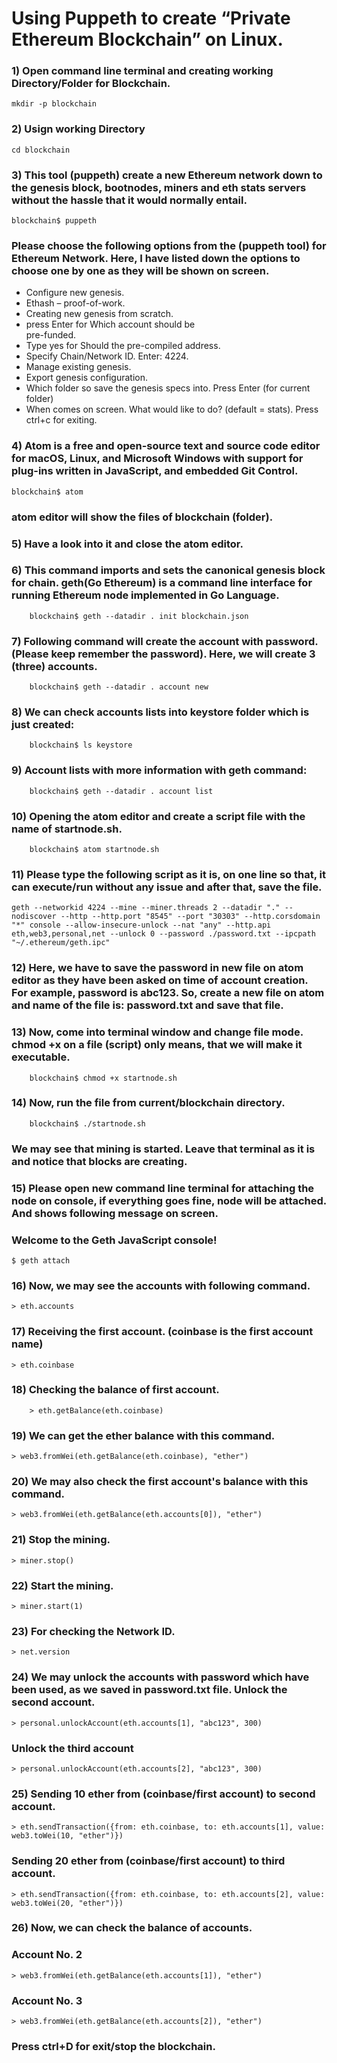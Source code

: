 # **Using Puppeth to create “Private Ethereum Blockchain” on Linux.**

### 1) Open command line terminal and creating working Directory/Folder for Blockchain.

	mkdir -p blockchain

### 2) Usign working Directory

	cd blockchain

### 3) This tool (puppeth) create a new Ethereum network down to  the genesis block, bootnodes, miners and eth stats servers without the hassle that it would normally entail.

	blockchain$ puppeth

### Please choose the following options from the (puppeth tool) for Ethereum Network. Here, I have listed down the options to choose one by one as they will be shown on screen.


*	Configure new genesis.
*	Ethash – proof-of-work.
* Creating new genesis from scratch.
* press Enter for Which account should be  
  pre-funded.
* Type yes for Should the pre-compiled address.
* Specify Chain/Network ID. Enter: 4224.
* Manage existing genesis.
* Export genesis configuration.
* Which folder so save the genesis specs into.
  Press Enter (for current folder)
* When comes on screen. What would like to do?
  (default = stats). Press ctrl+c for exiting.


### 4) Atom is a free and open-source text and source code editor for macOS, Linux, and Microsoft Windows with support for plug-ins written in JavaScript, and embedded Git Control.

 	blockchain$ atom

### atom editor will show the files of blockchain (folder).

### 5) Have a look into it and close the atom editor.

### 6) This command imports and sets the canonical genesis block for chain. geth(Go Ethereum) is a command line interface for running Ethereum node implemented in Go Language.

    	blockchain$ geth --datadir . init blockchain.json


### 7) Following command will create the account with password. (Please keep remember the password). Here, we will create 3 (three) accounts.

    	blockchain$ geth --datadir . account new

### 8) We can check accounts lists into keystore folder which is just created:

		blockchain$ ls keystore


### 9) Account lists with more information with geth command:

		blockchain$ geth --datadir . account list


### 10) Opening the atom editor and create a script file with the name of startnode.sh.  

		blockchain$ atom startnode.sh


### 11) Please type the following script as it is, on one line so that, it can execute/run without any issue and after that, save the file.


	geth --networkid 4224 --mine --miner.threads 2 --datadir "." --nodiscover --http --http.port "8545" --port "30303" --http.corsdomain "*" console --allow-insecure-unlock --nat "any" --http.api eth,web3,personal,net --unlock 0 --password ./password.txt --ipcpath "~/.ethereum/geth.ipc"


### 12) Here, we have to save the password in new file on atom editor as they have been asked on time of account creation. For example, password is abc123. So, create a new file on atom and name of the file is: password.txt and save that file.

### 13) Now, come into terminal window and change file mode. chmod +x on a file (script) only means, that we will make it executable.

		blockchain$ chmod +x startnode.sh


### 14) Now, run the file from current/blockchain directory.

		blockchain$ ./startnode.sh


### We may see that mining is started. Leave that terminal as it is and notice that blocks are creating.


### 15) Please open new command line terminal for attaching the node on console, if everything goes fine, node will be attached. And shows following message on screen.

### Welcome to the Geth JavaScript console!


	$ geth attach


### 16) Now, we may see the accounts with following command.

	> eth.accounts


### 17) Receiving the first account. (coinbase is the first account name)

	> eth.coinbase


### 18) Checking the balance of first account.

		> eth.getBalance(eth.coinbase)


### 19) We can get the ether balance with this command.

	> web3.fromWei(eth.getBalance(eth.coinbase), "ether")


### 20) We may also check the first account's balance with this command.

	> web3.fromWei(eth.getBalance(eth.accounts[0]), "ether")


### 21) Stop the mining.

	> miner.stop()


### 22) Start the mining.

	> miner.start(1)


### 23) For checking the Network ID.

	> net.version


### 24) We may unlock the accounts with password which have been used, as we saved in password.txt file. Unlock the second account.

	> personal.unlockAccount(eth.accounts[1], "abc123", 300)


###	Unlock the third account

	> personal.unlockAccount(eth.accounts[2], "abc123", 300)


### 25) Sending 10 ether from (coinbase/first account) to second account.


	> eth.sendTransaction({from: eth.coinbase, to: eth.accounts[1], value: web3.toWei(10, "ether")})


### Sending 20 ether from (coinbase/first account) to third account.

	> eth.sendTransaction({from: eth.coinbase, to: eth.accounts[2], value: web3.toWei(20, "ether")})


### 26) Now, we can check the balance of accounts.

### Account No. 2
	> web3.fromWei(eth.getBalance(eth.accounts[1]), "ether")

### Account No. 3
	> web3.fromWei(eth.getBalance(eth.accounts[2]), "ether")

### Press ctrl+D for exit/stop the blockchain.
